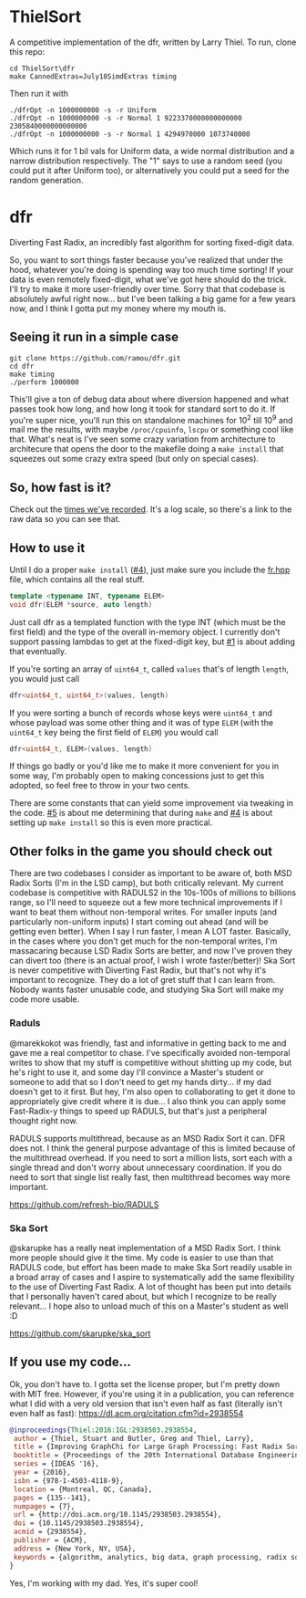 # ThielSort
A competitive implementation of the dfr, written by Larry Thiel. To run, clone this repo:
```
cd ThielSort\dfr
make CannedExtras=July18SimdExtras timing
```
Then run it with 
```
./dfrOpt -n 1000000000 -s -r Uniform
./dfrOpt -n 1000000000 -s -r Normal 1 9223370000000000000 2305840000000000000
./dfrOpt -n 1000000000 -s -r Normal 1 4294970000 1073740000
```
Which runs it for 1 bil vals for Uniform data, a wide normal distribution and a narrow distribution respectively. The "1" says to use a random seed (you could put it after Uniform too), or alternatively you could put a seed for the random generation.

# dfr
Diverting Fast Radix, an incredibly fast algorithm for sorting fixed-digit data.

So, you want to sort things faster because you've realized that under the hood, whatever you're doing is spending way too much time sorting! If your data is even remotely fixed-digit, what we've got here should do the trick. I'll try to make it more user-friendly over time. Sorry that that codebase is absolutely awful right now... but I've been talking a big game for a few years now, and I think I gotta put my money where my mouth is.

## Seeing it run in a simple case
```
git clone https://github.com/ramou/dfr.git
cd dfr
make timing
./perform 1000000
```

This'll give a ton of debug data about where diversion happened and what passes took how long, and how long it took for standard sort to do it. 
If you're super nice, you'll run this on standalone machines for 10<sup>2</sup> till 10<sup>9</sup> and mail me the results, with maybe `/proc/cpuinfo`, `lscpu` or something cool like that. What's neat is I've seen some crazy variation from architecture to architecure that opens the door to the makefile doing a `make install` that squeezes out some crazy extra speed (but only on special cases).

## So, how fast is it?
Check out the [times we've recorded](performance). It's a log scale, so there's a link to the raw data so you can see that.

## How to use it

Until I do a proper `make install` ([#4](https://github.com/ramou/dfr/issues/4)), just make sure you include the [fr.hpp](fr.hpp) file, which contains all the real stuff. 

```C++
template <typename INT, typename ELEM>
void dfr(ELEM *source, auto length)
```

Just call dfr as a templated function with the type INT (which must be the first field) and the type of the overall in-memory object. I currently don't support passing lambdas to get at the fixed-digit key, but [#1](https://github.com/ramou/dfr/issues/1) is about adding that eventually.

If you're sorting an array of `uint64_t`, called `values` that's of length `length`, you would just call
```C++
dfr<uint64_t, uint64_t>(values, length)
```

If you were sorting a bunch of records whose keys were `uint64_t` and whose payload was some other thing and it was of type `ELEM` (with the `uint64_t` key being the first field of `ELEM`) you would call
```C++
dfr<uint64_t, ELEM>(values, length)
```

If things go badly or you'd like me to make it more convenient for you in some way, I'm probably open to making concessions just to get this adopted, so feel free to throw in your two cents.

There are some constants that can yield some improvement via tweaking in the code. [#5](https://github.com/ramou/dfr/issues/5) is about me determining that during `make` and [#4](https://github.com/ramou/dfr/issues/4) is about setting up `make install` so this is even more practical.

## Other folks in the game you should check out
There are two codebases I consider as important to be aware of, both MSD Radix Sorts (I'm in the LSD camp), but both critically relevant. My current codebase is competitive with RADULS2 in the 10s-100s of millions to billions range, so I'll need to squeeze out a few more technical improvements if I want to beat them without non-temporal writes. For smaller inputs (and particularly non-uniform inputs) I start coming out ahead (and will be getting even better). When I say I run faster, I mean A LOT faster. Basically, in the cases where you don't get much for the non-temporal writes, I'm massacaring because LSD Radix Sorts are better, and now I've proven they can divert too (there is an actual proof, I wish I wrote faster/better)! Ska Sort is never competitive with Diverting Fast Radix, but that's not why it's important to recognize. They do a lot of gret stuff that I can learn from. Nobody wants faster unusable code, and studying Ska Sort will make my code more usable.

### Raduls
@marekkokot was friendly, fast and informative in getting back to me and gave me a real competitor to chase. I've specifically avoided non-temporal writes to show that my stuff is competitive without shitting up my code, but he's right to use it, and some day I'll convince a Master's student or someone to add that so I don't need to get my hands dirty... if my dad doesn't get to it first. But hey, I'm also open to collaborating to get it done to appropriately give credit where it is due... I also think you can apply some Fast-Radix-y things to speed up RADULS, but that's just a peripheral thought right now.

RADULS supports multithread, because as an MSD Radix Sort it can. DFR does not. I think the general purpose advantage of this is limited because of the multithread overhead. If you need to sort a million lists, sort each with a single thread and don't worry about unnecessary coordination. If you do need to sort that single list really fast, then multithread becomes way more important.

https://github.com/refresh-bio/RADULS

### Ska Sort
@skarupke has a really neat implementation of a MSD Radix Sort. I think more people should give it the time. My code is easier to use than that RADULS code, but effort has been made to make Ska Sort readily usable in a broad array of cases and I aspire to systematically add the same flexibility to the use of Diverting Fast Radix. A lot of thought has been put into details that I personally haven't cared about, but which I recognize to be really relevant... I hope also to unload much of this on a Master's student as well :D

https://github.com/skarupke/ska_sort

## If you use my code...
Ok, you don't have to. I gotta set the license proper, but I'm pretty down with MIT free. However, if you're using it in a publication, you can reference what I did with a very old version that isn't even half as fast (literally isn't even half as fast):
https://dl.acm.org/citation.cfm?id=2938554
```bibtex
@inproceedings{Thiel:2016:IGL:2938503.2938554,
 author = {Thiel, Stuart and Butler, Greg and Thiel, Larry},
 title = {Improving GraphChi for Large Graph Processing: Fast Radix Sort in Pre-Processing},
 booktitle = {Proceedings of the 20th International Database Engineering \&\#38; Applications Symposium},
 series = {IDEAS '16},
 year = {2016},
 isbn = {978-1-4503-4118-9},
 location = {Montreal, QC, Canada},
 pages = {135--141},
 numpages = {7},
 url = {http://doi.acm.org/10.1145/2938503.2938554},
 doi = {10.1145/2938503.2938554},
 acmid = {2938554},
 publisher = {ACM},
 address = {New York, NY, USA},
 keywords = {algorithm, analytics, big data, graph processing, radix sort},
} 
```

Yes, I'm working with my dad. Yes, it's super cool!


